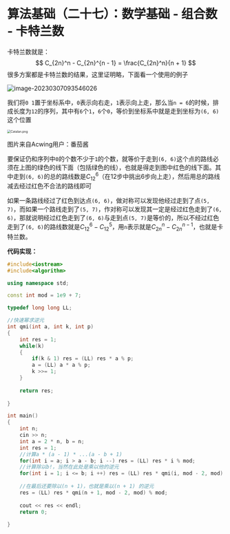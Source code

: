 # 算法基础（二十七）：数学基础 - 组合数 - 卡特兰数

卡特兰数就是：
$$
C_{2n}^n - C_{2n}^{n - 1} = \frac{C_{2n}^n}{n + 1}
$$
很多方案都是卡特兰数的结果，这里证明略，下面看一个使用的例子

![image-20230307093546026](https://typora-1310242472.cos.ap-nanjing.myqcloud.com/typora_img/image-20230307093546026.png)

我们将`0 1`置于坐标系中，`0`表示向右走，`1`表示向上走，那么当`n = 6`的时候，排成长度为`12`的序列，其中有`6`个`1`，`6`个`0`，等价到坐标系中就是走到坐标为`(6, 6)`这个位置

<img src="https://typora-1310242472.cos.ap-nanjing.myqcloud.com/typora_img/6828_9476d97655-Catalan.png" alt="Catalan.png" style="zoom: 50%;" />

图片来自Acwing用户：番茄酱

要保证仍和序列中`0`的个数不少于`1`的个数，就等价于走到`(6, 6)`这个点的路线必须在上图的绿色的线下面（包括绿色的线），也就是得走到图中红色的线下面。其中走到`(6, 6)`的总的路线数是$C_{12} ^ 6$（在12步中挑出6步向上走），然后用总的路线减去经过红色不合法的路线即可

如果一条路线经过了红色到达点`(6, 6)`，做对称可以发现他经过走到了点`(5, 7)`，而如果一个路线走到了`(5, 7)`，作对称可以发现其一定是经过红色走到了`(6, 6)`，那就说明经过红色走到了`(6, 6)`与走到点`(5, 7)`是等价的，所以不经过红色走到了`(6, 6)`的路线数就是$C_{12} ^ 6 - C_{12} ^ 5$，用`n`表示就是$C_{2n} ^ n - C_{2n} ^ {n -1}$，也就是卡特兰数。

**代码实现：**

```cpp
#include<iostream>
#include<algorithm>

using namespace std;

const int mod = 1e9 + 7;

typedef long long LL;

//快速幂求逆元
int qmi(int a, int k, int p)
{
    int res = 1;
    while(k)
    {
        if(k & 1) res = (LL) res * a % p;
        a = (LL) a * a % p;
        k >>= 1;
    }
    
    return res;
    
}

int main()
{
    int n;
    cin >> n;
    int a = 2 * n, b = n;
    int res = 1;
    //计算a * (a - 1) * ...(a - b + 1)
    for(int i = a; i > a - b; i --) res = (LL) res * i % mod;
    //计算除以b!，当然在此处是乘以他的逆元
    for(int i = 1; i <= b; i ++) res = (LL) res * qmi(i, mod - 2, mod) % mod;
    
    //在最后还要除以(n + 1)，也就是乘以(n + 1) 的逆元
    res = (LL) res * qmi(n + 1, mod - 2, mod) % mod;
    
    cout << res << endl;
    return 0;
    
}
```



